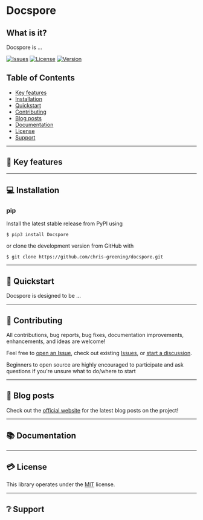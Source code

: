 # Docspore

## What is it?
Docspore is ...

[![Issues](https://img.shields.io/github/issues/chris-greening/docspore)](https://github.com/chris-greening/docspore/issues)
[![License](https://img.shields.io/github/license/chris-greening/docspore)](LICENSE)
[![Version](https://img.shields.io/pypi/v/docspore?color=brightgreen)](https://pypi.org/project/docspore/)

## Table of Contents
* [Key features](#key-features)
* [Installation](#installation)
* [Quickstart](#quickstart)
* [Contributing](#contributing)
* [Blog posts](#blog-posts)
* [Documentation](#documentation)
* [License](#license)
* [Support](#support)

---

## :key: Key features <a name="key-features"></a>

---

## :computer: Installation <a name="installation"></a>

### pip
Install the latest stable release from PyPI using
```shell
$ pip3 install Docspore

```

or clone the development version from GitHub with
```shell
$ git clone https://github.com/chris-greening/docspore.git
```

---

## :seedling: Quickstart <a name="quickstart"></a>

Docspore is designed to be ...

---

## :pray: Contributing <a name="contributing"></a>
All contributions, bug reports, bug fixes, documentation improvements, enhancements, and ideas are welcome!

Feel free to [open an Issue](https://github.com/chris-greening/docspore/issues/new/choose), check out existing [Issues](https://github.com/chris-greening/docspore/issues), or [start a discussion](https://github.com/chris-greening/docspore/discussions).

Beginners to open source are highly encouraged to participate and ask questions if you're unsure what to do/where to start

---

## :newspaper: Blog posts <a name="blog-posts"></a>
Check out the [official website](https://chris-greening.github.io/docspore/) for the latest blog posts on the project!

---

## :books: Documentation <a name="documentation"></a>
<!-- The official documentation can be found on [Read The Docs](https://docspore.readthedocs.io/en/latest/index.html) -->

---

## :credit_card: License <a name="license"></a>
This library operates under the [MIT](LICENSE) license.

---

## :grey_question: Support <a name="support"></a>
